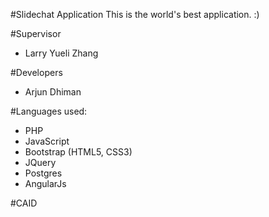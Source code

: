 #Slidechat Application
This is the world's best application. :)

#Supervisor
- Larry Yueli Zhang

#Developers
- Arjun Dhiman

#Languages used:
- PHP
- JavaScript
- Bootstrap (HTML5, CSS3)
- JQuery
- Postgres
- AngularJs

#CAID
